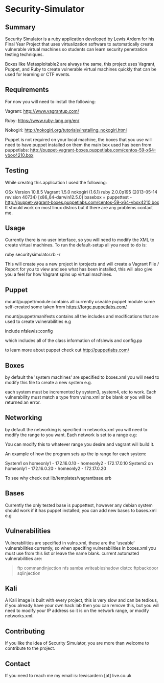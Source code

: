 
Security-Simulator 
==

Summary
--

Security Simulator is a ruby application developed by Lewis Ardern for his Final Year Project that uses virtualization software to automatically create vulnerable virtual machines so students can learn security penetration testing techniques. 

Boxes like Metasploitable2 are always the same, this project uses Vagrant, Puppet, and Ruby to create vulnerable virtual machines quickly that can be used for learning or CTF events. 

Requirements
--
For now you will need to install the following:

Vagrant: http://www.vagrantup.com/

Ruby: https://www.ruby-lang.org/en/

Nokogiri: http://nokogiri.org/tutorials/installing_nokogiri.html

Puppet is not required on your local machine, the boxes that you use will need to have puppet installed on them the main box used has been from puppetlabs: http://puppet-vagrant-boxes.puppetlabs.com/centos-59-x64-vbox4210.box

Testing
--
While creatng this application I used the following:

OSx Version 10.8.5
Vagrant 1.5.0
nokogiri (1.6.1)
ruby 2.0.0p195 (2013-05-14 revision 40734) [x86_64-darwin12.5.0]
basebox = puppettest - http://puppet-vagrant-boxes.puppetlabs.com/centos-59-x64-vbox4210.box
It should work on most linux distros but if there are any problems contact me.

Usage
--
Currently there is no user interface, so you will need to modify the XML to create virtual machines. To run the default-setup all you need to do is:

ruby securitysimulator.rb -r  

This will create you a new project in /projects and will create a Vagrant File / Report for you to view and see what has been installed, this will also give you a feel for how Vagrant spins up virtual machines. 

Puppet
--

mount/puppet/module 
contains all currently useable puppet module some self-created some taken from https://forge.puppetlabs.com/

mount/puppet/manifests
contains all the includes and modifications that are used to create vulnerabilities e.g 

include nfslewis::config 

which includes all of the class information of nfslewis and config.pp 

to learn more about puppet check out http://puppetlabs.com/

Boxes
--
by default the 'system machines' are specified to boxes.xml you will need to modify this file to create a new system e.g. 

<system id="system2" os="linux" basebox="puppettest" url="" >
		<vulnerabilities>
			<vulnerability privilege="user" access="remote" type="distcc" cve=""></vulnerability>
			<vulnerability privilege="user" access="remote" type="nfs" cve=""></vulnerability>
			<vulnerability privilege="user" access="remote" type="ftpbackdoor" cve=""></vulnerability>
		</vulnerabilities>
		<networks>
			<network name="homeonly" ></network>
		</networks>
</system>

<system id="system3" os="linux" basebox="puppettest" url="" >
		<vulnerabilities>
			<vulnerability privilege="user" access="remote" type="ftp" cve=""></vulnerability>
			<vulnerability privilege="user" access="remote" type="" cve=""></vulnerability>
			<vulnerability privilege="user" access="remote" type="ftpbackdoor" cve=""></vulnerability>
		</vulnerabilities>
		<networks>
			<network name="" ></network>
		</networks>
</system>

each system must be incremented by system3, system4, etc to work. Each vulnerability must match a type from vulns.xml or be blank or you will be returned an error. 

Networking
--
by default the networking is specified in networks.xml you will need to modify the range to you want. Each network is set to a range e.g:

<network name="homeonly" range="172.16.0.0"></network>

You can modify this to whatever range you desire and vagrant will build it.

An example of how the program sets up the ip range for each system:

System1 on homeonly1 - 172.16.0.10 - homeonly2 - 172.17.0.10 
System2 on homeonly1 - 172.16.0.20 - homeonly2 - 172.17.0.20  

To see why check out lib/templates/vagrantbase.erb 

Bases
--
Currently the only tested base is puppettest, however any debian system should work if it has puppet installed, you can add new bases to bases.xml 
e.g
>	<base name="puppettest" os="linux" distro="CentOS"  url="http://puppet-vagrant-boxes.puppetlabs.com/centos-59-x64-vbox4210.box" vagrantbase="puppettest" >
>	</base>

Vulnerabilities
--
Vulnerabilities are specified in vulns.xml, these are the 'useable' vulnerabilities currently, so when specifing vulnerabilities in boxes.xml you must use from this list or leave the name blank. current automated vulnerabilities are:
	
>ftp
>commandinjection
>nfs
>samba
>writeableshadow
>distcc
>ftpbackdoor
>sqlinjection

Kali
--
A Kali image is built with every project, this is very slow and can be tedious, if you already have your own hack lab then you can remove this, but you will need to modify your IP address so it is on the network range, or modify networks.xml.

Contributing
--
If you like the idea of Security Simulator, you are more than welcome to contribute to the project.


Contact
--
If you need to reach me my email is: lewisardern [at] live.co.uk
